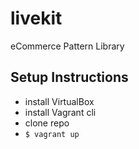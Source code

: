 # livekit

eCommerce Pattern Library

## Setup Instructions

-   install VirtualBox
-   install Vagrant cli
-   clone repo
-   `$ vagrant up`
